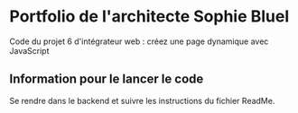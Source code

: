 # Portfolio de l'architecte Sophie Bluel

Code du projet 6 d'intégrateur web : créez une page dynamique avec JavaScript


## Information pour le lancer le code

Se rendre dans le backend et suivre les instructions du fichier ReadMe.

